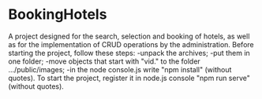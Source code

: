 # BookingHotels
A project designed for the search, selection and booking of hotels, as well as for the implementation of CRUD operations by the administration.
Before starting the project, follow these steps:
-unpack the archives;
-put them in one folder;
-move objects that start with "vid." to the folder .../public/images;
-in the node console.js write "npm install" (without quotes).
To start the project, register it in node.js console "npm run serve"(without quotes).
